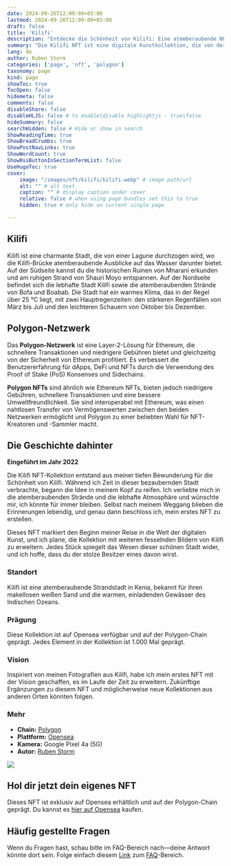 ```yaml
---
date: 2024-09-26T12:09:09+03:00
lastmod: 2024-09-26T12:09:09+03:00
draft: false
title: 'Kilifi'
description: "Entdecke die Schönheit von Kilifi: Eine atemberaubende NFT-Kollektion auf Polygon."
summary: "Die Kilifi NFT ist eine digitale Kunstkollektion, die von der atemberaubenden Küstenstadt Kilifi in Kenia inspiriert ist. Sie wurde 2022 veröffentlicht und fängt die Schönheit der Strände, historischen Stätten und der lebhaften Atmosphäre Kilifis ein. Jedes Kunstwerk ist auf der Polygon-Blockchain geprägt und auf Opensea erhältlich, mit Plänen zur Erweiterung der Kollektion in der Zukunft."
lang: de
author: Ruben Storm
categories: ['page', 'nft', 'polygon']
taxonomy: page
kind: page
showToc: true
TocOpen: false
hidemeta: false
comments: false
disableShare: false
disableHLJS: false # to enable|disable highlightjs - true|false
hideSummary: false
searchHidden: false # Hide or show in search
ShowReadingTime: true
ShowBreadCrumbs: true
ShowPostNavLinks: true
ShowWordCount: true
ShowRssButtonInSectionTermList: false
UseHugoToc: true
cover:
    image: "/images/nft/kilifi/kilifi.webp" # image path/url
    alt: "" # alt text
    caption: "" # display caption under cover
    relative: false # when using page bundles set this to true
    hidden: true # only hide on current single page

---
```


## Kilifi  

Kilifi ist eine charmante Stadt, die von einer Lagune durchzogen wird, wo die Kilifi-Brücke atemberaubende Ausblicke auf das Wasser darunter bietet. Auf der Südseite kannst du die historischen Ruinen von Mnarani erkunden und am ruhigen Strand von Shauri Moyo entspannen. Auf der Nordseite befindet sich die lebhafte Stadt Kilifi sowie die atemberaubenden Strände von Bofa und Boabab. Die Stadt hat ein warmes Klima, das in der Regel über 25 °C liegt, mit zwei Hauptregenzeiten: den stärkeren Regenfällen von März bis Juli und den leichteren Schauern von Oktober bis Dezember.

## Polygon-Netzwerk  

Das **Polygon-Netzwerk** ist eine Layer-2-Lösung für Ethereum, die schnellere Transaktionen und niedrigere Gebühren bietet und gleichzeitig von der Sicherheit von Ethereum profitiert. Es verbessert die Benutzererfahrung für dApps, DeFi und NFTs durch die Verwendung des Proof of Stake (PoS) Konsenses und Sidechains.

**Polygon NFTs** sind ähnlich wie Ethereum NFTs, bieten jedoch niedrigere Gebühren, schnellere Transaktionen und eine bessere Umweltfreundlichkeit. Sie sind interoperabel mit Ethereum, was einen nahtlosen Transfer von Vermögenswerten zwischen den beiden Netzwerken ermöglicht und Polygon zu einer beliebten Wahl für NFT-Kreatoren und -Sammler macht.

## Die Geschichte dahinter  
**Eingeführt im Jahr 2022**  

Die Kilifi NFT-Kollektion entstand aus meiner tiefen Bewunderung für die Schönheit von Kilifi. Während ich Zeit in dieser bezaubernden Stadt verbrachte, begann die Idee in meinem Kopf zu reifen. Ich verliebte mich in die atemberaubenden Strände und die lebhafte Atmosphäre und wünschte mir, ich könnte für immer bleiben. Selbst nach meinem Weggang blieben die Erinnerungen lebendig, und genau dann beschloss ich, mein erstes NFT zu erstellen.

Dieses NFT markiert den Beginn meiner Reise in die Welt der digitalen Kunst, und ich plane, die Kollektion mit weiteren fesselnden Bildern von Kilifi zu erweitern. Jedes Stück spiegelt das Wesen dieser schönen Stadt wider, und ich hoffe, dass du der stolze Besitzer eines davon wirst.

### Standort  

Kilifi ist eine atemberaubende Strandstadt in Kenia, bekannt für ihren makellosen weißen Sand und die warmen, einladenden Gewässer des Indischen Ozeans.

### Prägung  

Diese Kollektion ist auf Opensea verfügbar und auf der Polygon-Chain geprägt. Jedes Element in der Kollektion ist 1.000 Mal geprägt.

### Vision  

Inspiriert von meinen Fotografien aus Kilifi, habe ich mein erstes NFT mit der Vision geschaffen, es im Laufe der Zeit zu erweitern. Zukünftige Ergänzungen zu diesem NFT und möglicherweise neue Kollektionen aus anderen Orten könnten folgen.

### Mehr  

- **Chain:** [Polygon][defPolExplorer]  
- **Plattform:** [Opensea][defNFTlink]  
- **Kamera:** Google Pixel 4a (5G)  
- **Autor:** [Ruben Storm][defHomepageLink] 

![][defNFTimage]

## Hol dir jetzt dein eigenes NFT  

Dieses NFT ist exklusiv auf Opensea erhältlich und auf der Polygon-Chain geprägt. Du kannst es [hier auf Opensea][defNFTlink] kaufen.

## Häufig gestellte Fragen

Wenn du Fragen hast, schau bitte im FAQ-Bereich nach—deine Antwort könnte dort sein. Folge einfach diesem [Link][defFAQlink] zum [FAQ][defFAQlink]-Bereich.

[defFAQlink]: /de/faq
[defNFTimage]: /images/nft/kilifi/kilifi-1.webp
[defNFTlink]: https://opensea.io/collection/kilifi
[defHomepageLink]: https://rubenstorm.github.io/
[defPolExplorer]: https://polygonscan.com/

